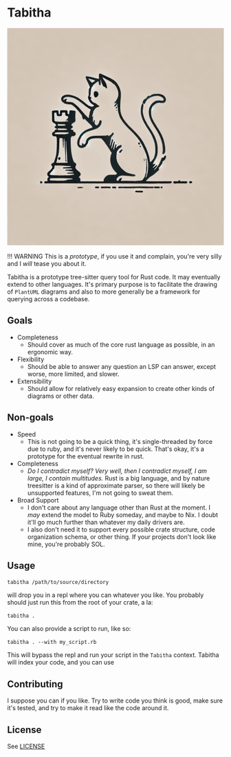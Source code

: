 # Tabitha

![Tabitha](assets/tabitha.png)


!!! WARNING
    This is a _prototype_, if you use it and complain, you're very silly and I _will_ tease you about it.

Tabitha is a prototype tree-sitter query tool for Rust code. It may eventually extend to other languages. It's primary
purpose is to facilitate the drawing of `PlantUML` diagrams and also to more generally be a framework for querying 
across a codebase.

## Goals

- Completeness
    - Should cover as much of the core rust language as possible, in an ergonomic way.
- Flexibility
    - Should be able to answer any question an LSP can answer, except worse, more limited, and slower.
- Extensibility
    - Should allow for relatively easy expansion to create other kinds of diagrams or other data.

## Non-goals

- Speed
    - This is not going to be a quick thing, it's single-threaded by force due to ruby, and it's never likely to be
    quick. That's okay, it's a prototype for the eventual rewrite in rust.
- Completeness
    - _Do I contradict myself? Very well, then I contradict myself, I am large, I contain multitudes._ Rust is a big
    language, and by nature treesitter is a kind of approximate parser, so there will likely be unsupported features,
    I'm not going to sweat them.
- Broad Support
    - I don't care about any language other than Rust at the moment. I _may_ extend the model to Ruby someday, and maybe
      to Nix. I doubt it'll go much further than whatever my daily drivers are.
    - I also don't need it to support every possible crate structure, code organization schema, or other thing. If your
      projects don't look like mine, you're probably SOL.

## Usage

```shell
tabitha /path/to/source/directory
```

will drop you in a repl where you can whatever you like. You probably should just run this from the root of your crate,
a la:

```shell
tabitha .
```

You can also provide a script to run, like so:

```shell
tabitha . --with my_script.rb
```

This will bypass the repl and run your script in the `Tabitha` context. Tabitha will index your code, and you can use

## Contributing

I suppose you can if you like. Try to write code you think is good, make sure it's tested, and try to make it read like
the code around it.

## License

See [LICENSE](LICENSE.md)
